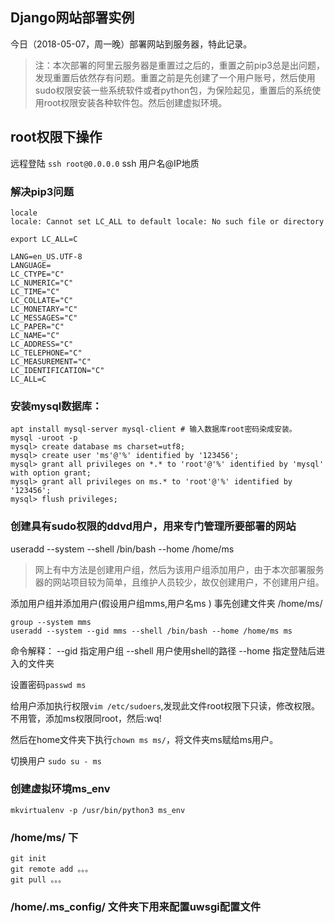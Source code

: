 ## Django网站部署实例

今日（2018-05-07，周一晚）部署网站到服务器，特此记录。

> 注：本次部署的阿里云服务器是重置过之后的，重置之前pip3总是出问题，发现重置后依然存有问题。重置之前是先创建了一个用户账号，然后使用sudo权限安装一些系统软件或者python包，为保险起见，重置后的系统使用root权限安装各种软件包。然后创建虚拟环境。

## root权限下操作
远程登陆
`ssh root@0.0.0.0` ssh 用户名@IP地质


### 解决pip3问题

```
locale 
locale: Cannot set LC_ALL to default locale: No such file or directory 

export LC_ALL=C 

LANG=en_US.UTF-8
LANGUAGE=
LC_CTYPE="C"
LC_NUMERIC="C"
LC_TIME="C"
LC_COLLATE="C"
LC_MONETARY="C"
LC_MESSAGES="C"
LC_PAPER="C"
LC_NAME="C"
LC_ADDRESS="C"
LC_TELEPHONE="C"
LC_MEASUREMENT="C"
LC_IDENTIFICATION="C"
LC_ALL=C
```

### 安装mysql数据库：
```
apt install mysql-server mysql-client # 输入数据库root密码染成安装。
mysql -uroot -p
mysql> create database ms charset=utf8;
mysql> create user 'ms'@'%' identified by '123456'; 
mysql> grant all privileges on *.* to 'root'@'%' identified by 'mysql' with option grant;
mysql> grant all privileges on ms.* to 'root'@'%' identified by '123456';
mysql> flush privileges;
```


### 创建具有sudo权限的ddvd用户，用来专门管理所要部署的网站

useradd --system --shell /bin/bash --home /home/ms

> 网上有中方法是创建用户组，然后为该用户组添加用户，由于本次部署服务器的网站项目较为简单，且维护人员较少，故仅创建用户，不创建用户组。

添加用户组并添加用户(假设用户组mms,用户名ms )
事先创建文件夹 /home/ms/
```
group --system mms
useradd --system --gid mms --shell /bin/bash --home /home/ms ms
```
命令解释：
--gid    指定用户组
--shell  用户使用shell的路径
--home   指定登陆后进入的文件夹

设置密码`passwd ms`

给用户添加执行权限`vim /etc/sudoers`,发现此文件root权限下只读，修改权限。不用管，添加ms权限同root，然后:wq!

然后在home文件夹下执行`chown ms ms/`，将文件夹ms赋给ms用户。

切换用户 ` sudo su - ms `

### 创建虚拟环境ms_env

`mkvirtualenv -p /usr/bin/python3 ms_env`

### /home/ms/ 下

```
git init
git remote add 。。。
git pull 。。。
```
### /home/.ms_config/ 文件夹下用来配置uwsgi配置文件








